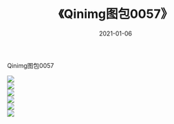 ﻿---
layout: post
title:  《Qinimg图包0057》
date:   2021-01-06
img: http://imgx.orgx.ga/Qinimg图包/Qinimg图包0057/000.jpg
categories: [美女, 清纯, 唯美]
---

Qinimg图包0057

 ![](http://imgx.orgx.ga/Qinimg图包/Qinimg图包0057/001.jpg) <br>![](http://imgx.orgx.ga/Qinimg图包/Qinimg图包0057/002.jpg) <br>![](http://imgx.orgx.ga/Qinimg图包/Qinimg图包0057/003.jpg) <br>![](http://imgx.orgx.ga/Qinimg图包/Qinimg图包0057/004.jpg) <br>![](http://imgx.orgx.ga/Qinimg图包/Qinimg图包0057/005.jpg) <br>![](http://imgx.orgx.ga/Qinimg图包/Qinimg图包0057/006.jpg) <br>